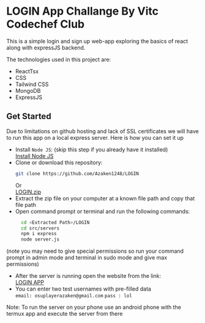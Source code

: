 # LOGIN App Challange By Vitc Codechef Club

This is a simple login and sign up web-app exploring the basics of react along with expressJS backend.

The technologies used in this project are:

- ReactTsx 
- CSS
- Tailwind CSS
- MongoDB
- ExpressJS

## Get Started

Due to limitations on github hosting and lack of SSL certificates we will have to run this app on a local express server.
Here is how you can set it up

- Install `Node JS`:
  (skip this step if you already have it installed)
  <br>
  [Install Node JS](https://nodejs.org/en/download/package-manager)
  <br> 
- Clone or download this repository:
  ```sh
  git clone https://github.com/Azaken1248/LOGIN
  ```
  Or
  <br>
  [LOGIN.zip](https://github.com/Azaken1248/LOGIN/archive/refs/heads/main.zip)
  <br>
- Extract the zip file on your computer at a known file path and copy that file path
- Open command prompt or terminal and run the following commands:
  ```sh
    cd <Extracted Path>/LOGIN
    cd src/servers
    npm i express
    node server.js
  ```
(note you may need to give special permissions so run your command prompt in admin mode and terminal in sudo mode and give max permissions)

- After the server is running open the website from the link:
  <br>
  [LOGIN APP](https://azaken1248.github.io/LOGIN/)
  <br>
- You can enter two test usernames with pre-filled data
  <br>
   ```email: osuplayerazaken@gmail.com```
   ```pass : lol ``` 
  

 Note: To run the server on your phone use an android phone with the termux app and execute the server from there
